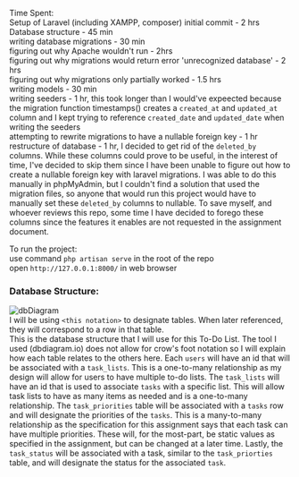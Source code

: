 Time Spent:<br/>
Setup of Laravel (including XAMPP, composer) initial commit - 2 hrs<br/>
Database structure - 45 min<br/>
writing database migrations - 30 min<br/>
figuring out why Apache wouldn't run - 2hrs<br/>
figuring out why migrations would return error 'unrecognized database' - 2 hrs<br/>
figuring out why migrations only partially worked - 1.5 hrs<br/>
writing models - 30 min<br/>
writing seeders - 1 hr, this took longer than I would've expeected because the migration function timestamps() creates a `created_at` and `updated_at` column and I kept trying to reference `created_date` and `updated_date` when writing the seeders<br/>
attempting to rewrite migrations to have a nullable foreign key - 1 hr<br/>
restructure of database - 1 hr, I decided to get rid of the `deleted_by` columns. While these columns could prove to be useful, in the interest of time, I've decided to skip them since I have been unable to figure out how to create a nullable foreign key with laravel migrations. I was able to do this manually in phpMyAdmin, but I couldn't find a solution that used the migration files, so anyone that would run this project would have to manually set these `deleted_by` columns to nullable. To save myself, and whoever reviews this repo, some time I have decided to forego these columns since the features it enables are not requested in the assignment document.


To run the project:<br/>
use command `php artisan serve` in the root of the repo<br/>
open `http://127.0.0.1:8000/` in web browser

### Database Structure:<br/>
![dbDiagram](https://user-images.githubusercontent.com/35579966/108419896-18b54a00-7201-11eb-815f-c1f4a5f7dc12.PNG)<br/>
I will be using `<this notation>` to designate tables. When later referenced, they will correspond to a row in that table.<br/>
This is the database structure that I will use for this To-Do List. The tool I used (dbdiagram.io) does not allow for
crow's foot notation so I will explain how each table relates to the others here. Each `users` will have an id that will
be associated with a `task_lists`. This is a one-to-many relationship as my design will allow for users to have multiple
to-do lists. The `task_lists` will have an id that is used to associate `tasks` with a specific list. This will allow task
lists to have as many items as needed and is a one-to-many relationship. The `task_priorities` table will be associated 
with a `tasks` row and will designate the priorities of the `tasks`. This is a many-to-many relationship as the 
specification for this assignment says that each task can have multiple priorities. These will, for the most-part, be 
static values as specified in the assignment, but can be changed at a later time. Lastly, the `task_status` will be 
associated with a task, similar to the `task_priorties` table, and will designate the status for the associated `task`.
